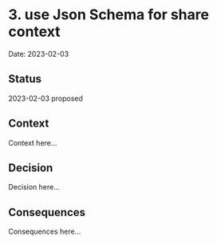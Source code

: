 # 3. use Json Schema for share context

Date: 2023-02-03

## Status

2023-02-03 proposed

## Context

Context here...

## Decision

Decision here...

## Consequences

Consequences here...
